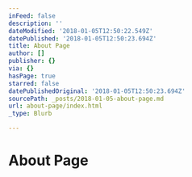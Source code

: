 ```yaml
---
inFeed: false
description: ''
dateModified: '2018-01-05T12:50:22.549Z'
datePublished: '2018-01-05T12:50:23.694Z'
title: About Page
author: []
publisher: {}
via: {}
hasPage: true
starred: false
datePublishedOriginal: '2018-01-05T12:50:23.694Z'
sourcePath: _posts/2018-01-05-about-page.md
url: about-page/index.html
_type: Blurb

---
```

# About Page